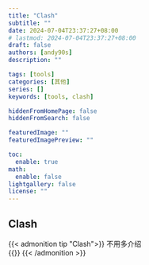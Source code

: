 ```yaml
---
title: "Clash"
subtitle: ""
date: 2024-07-04T23:37:27+08:00
# lastmod: 2024-07-04T23:37:27+08:00
draft: false
authors: [andy90s]
description: ""

tags: [tools]
categories: [其他]
series: []
keywords: [tools, clash]

hiddenFromHomePage: false
hiddenFromSearch: false

featuredImage: ""
featuredImagePreview: ""

toc:
  enable: true
math:
  enable: false
lightgallery: false
license: ""
---
```


## Clash
{{< admonition tip "Clash">}}
不用多介绍<br>
{{<link href="https://github.com/clash-verge-rev/clash-verge-rev" content="【Clash】">}}
{{< /admonition >}}
